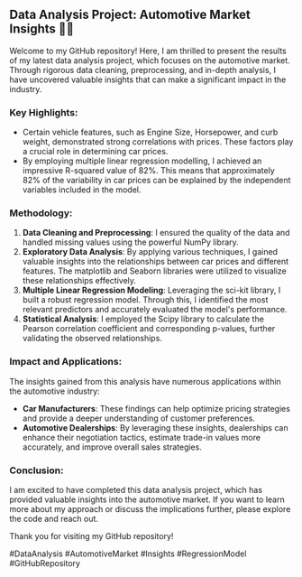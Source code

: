 ## Data Analysis Project: Automotive Market Insights 🚗💡

Welcome to my GitHub repository! Here, I am thrilled to present the results of my latest data analysis project, which focuses on the automotive market. Through rigorous data cleaning, preprocessing, and in-depth analysis, I have uncovered valuable insights that can make a significant impact in the industry.

### Key Highlights:

- Certain vehicle features, such as Engine Size, Horsepower, and curb weight, demonstrated strong correlations with prices. These factors play a crucial role in determining car prices.
- By employing multiple linear regression modelling, I achieved an impressive R-squared value of 82%. This means that approximately 82% of the variability in car prices can be explained by the independent variables included in the model.

### Methodology:

1. **Data Cleaning and Preprocessing**: I ensured the quality of the data and handled missing values using the powerful NumPy library.
2. **Exploratory Data Analysis**: By applying various techniques, I gained valuable insights into the relationships between car prices and different features. The matplotlib and Seaborn libraries were utilized to visualize these relationships effectively.
3. **Multiple Linear Regression Modeling**: Leveraging the sci-kit library, I built a robust regression model. Through this, I identified the most relevant predictors and accurately evaluated the model's performance.
4. **Statistical Analysis**: I employed the Scipy library to calculate the Pearson correlation coefficient and corresponding p-values, further validating the observed relationships.

### Impact and Applications:

The insights gained from this analysis have numerous applications within the automotive industry:

- **Car Manufacturers**: These findings can help optimize pricing strategies and provide a deeper understanding of customer preferences.
- **Automotive Dealerships**: By leveraging these insights, dealerships can enhance their negotiation tactics, estimate trade-in values more accurately, and improve overall sales strategies.

### Conclusion:

I am excited to have completed this data analysis project, which has provided valuable insights into the automotive market. If you want to learn more about my approach or discuss the implications further, please explore the code and reach out.

Thank you for visiting my GitHub repository!

\#DataAnalysis #AutomotiveMarket #Insights #RegressionModel #GitHubRepository
